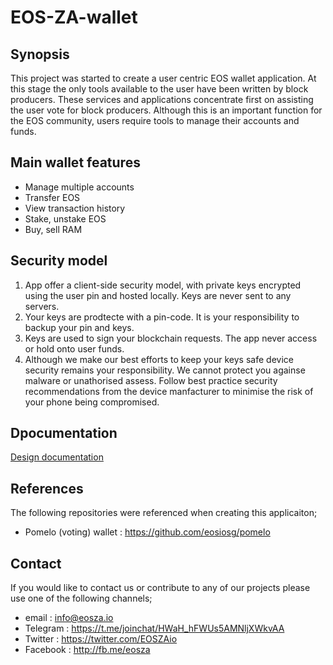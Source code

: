 # EOS-ZA-wallet

## Synopsis

This project was started to create a user centric EOS wallet application. At this stage the only tools available to the user have been written by block producers. These services and applications concentrate first on assisting the user vote for block producers. Although this is an important function for the EOS community, users require tools to manage their accounts and funds.

## Main wallet features

- Manage multiple accounts
- Transfer EOS
- View transaction history
- Stake, unstake EOS
- Buy, sell RAM

## Security model

1. App offer a client-side security model, with private keys encrypted using the user pin and hosted locally. Keys are never sent to any servers.
2. Your keys are prodtecte with a pin-code. It is your responsibility to backup your pin and keys.
3. Keys are used to sign your blockchain requests. The app never access or hold onto user funds.
4. Although we make our best efforts to keep your keys safe device security remains your responsibility. We cannot protect you againse malware or unathorised assess. Follow best practice security recommendations from the device manfacturer to minimise the risk of your phone being compromised.
## Dpocumentation

[Design documentation](https://github.com/EOSZAio/EOSZA-wallet/blob/master/documentation/design.md)

## References

The following repositories were referenced when creating this applicaiton;
- Pomelo (voting) wallet : https://github.com/eosiosg/pomelo

## Contact

If you would like to contact us or contribute to any of our projects please use one of the following channels;

- email : info@eosza.io
- Telegram : https://t.me/joinchat/HWaH_hFWUs5AMNljXWkvAA
- Twitter : https://twitter.com/EOSZAio
- Facebook : http://fb.me/eosza
